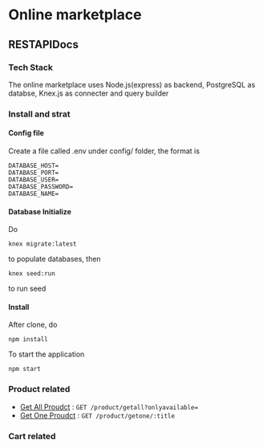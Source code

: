 # Online marketplace #

## RESTAPIDocs ## 

### Tech Stack

The online marketplace uses Node.js(express) as backend, PostgreSQL as databse, Knex.js as connecter and 
query builder

### Install and strat

#### Config file
Create a file called .env under config/ folder, the format is 

```
DATABASE_HOST=
DATABASE_PORT=
DATABASE_USER=
DATABASE_PASSWORD=
DATABASE_NAME=
```

#### Database Initialize 

Do 
``` 
knex migrate:latest
``` 
to populate databases, then
```
knex seed:run
```
to run seed


#### Install

After clone, do
```
npm install
```

To start the application 

```
npm start
```


### Product related

* [Get All Proudct](document/product/getall.md) : `GET /product/getall?onlyavailable=`
* [Get One Proudct](document/product/getone.md) : `GET /product/getone/:title`


### Cart related




